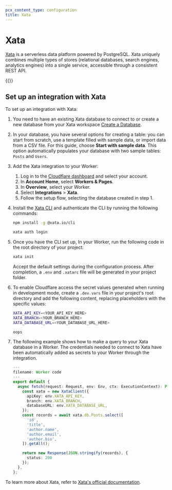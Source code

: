 ```yaml
---
pcx_content_type: configuration
title: Xata
---
```


# Xata

[Xata](https://xata.io) is a serverless data platform powered by PostgreSQL. Xata uniquely combines multiple types of stores (relational databases, search engines, analytics engines) into a single service, accessible through a consistent REST API.

{{<render file="_database_integrations_definition.md">}}

## Set up an integration with Xata

To set up an integration with Xata:

1. You need to have an existing Xata database to connect to or create a new database from your Xata workspace [Create a Database](https://app.xata.io/workspaces).

2. In your database, you have several options for creating a table: you can start from scratch, use a template filled with sample data, or import data from a CSV file. For this guide, choose **Start with sample data**. This option automatically populates your database with two sample tables: `Posts` and `Users`.

3. Add the Xata integration to your Worker:

   1. Log in to the [Cloudflare dashboard](https://dash.cloudflare.com) and select your account.
   2. In **Account Home**, select **Workers & Pages**.
   3. In **Overview**, select your Worker.
   4. Select **Integrations** > **Xata**.
   5. Follow the setup flow, selecting the database created in step 1.

4. Install the [Xata CLI](https://xata.io/docs/getting-started/installation) and authenticate the CLI by running the following commands:

   ```sh
   npm install -g @xata.io/cli

   xata auth login
   ```

5. Once you have the CLI set up, In your Worker, run the following code in the root directory of your project:

   ```sh
   xata init
   ```

   Accept the default settings during the configuration process. After completion, a `.env` and `.xatarc` file will be generated in your project folder.

6. To enable Cloudflare access the secret values generated when running in development mode, create a `.dev.vars` file in your project's root directory and add the following content, replacing placeholders with the specific values:

   ```sh
   XATA_API_KEY=<YOUR_API_KEY_HERE>
   XATA_BRANCH=<YOUR_BRANCH_HERE>
   XATA_DATABASE_URL=<YOUR_DATABASE_URL_HERE>
   ```
   
   ```sh
   oops
   ```

7. The following example shows how to make a query to your Xata database in a Worker. The credentials needed to connect to Xata have been automatically added as secrets to your Worker through the integration.

   ```ts
   ---
   filename: Worker code
   ---
   export default {
     async fetch(request: Request, env: Env, ctx: ExecutionContext): Promise<Response> {
       const xata = new XataClient({
         apiKey: env.XATA_API_KEY,
         branch: env.XATA_BRANCH,
         databaseURL: env.XATA_DATABASE_URL,
       });
       const records = await xata.db.Posts.select([
         'id',
         'title',
         'author.name',
         'author.email',
         'author.bio',
       ]).getAll();

       return new Response(JSON.stringify(records), {
         status: 200
       });
     },
   };
   ```

To learn more about Xata, refer to [Xata's official documentation](https://xata.io/docs).
